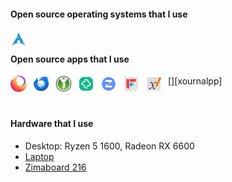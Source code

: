 <!-- SHIELDS -->
<!-- http://shields.io -->

#### Open source operating systems that I use
[<img align="left" alt="Arch Linux" width="26px" src="./icons/arch.svg" style="padding-right:10px;" />][arch]

<br />

#### Open source apps that I use
[<img align="left" alt="Firefox" width="26px" src="./images/firefox.svg" style="padding-right:10px;" />][firefox]
[<img align="left" alt="Thunderbird" width="26px" src="./images/thunderbird.svg" style="padding-right:10px;" />][thunderbird]
[<img align="left" alt="KeepassXC" width="26px" src="./images/keepassxc.svg" style="padding-right:10px;" />][keepassxc]
[<img align="left" alt="Element Desktop" width="26px" src="./images/element-desktop-bin.svg" style="padding-right:10px;" />][element-desktop]
[<img align="left" alt="Zulip" width="26px" src="./images/zulip.svg" style="padding-right:10px;" />][zulip]
[<img align="left" alt="FreeTube" width="26px" src="./images/freetube-bin.svg" style="padding-right:10px;" />][freetube]
[<img align="left" alt="FreeTube" width="26px" src="./images/xournalpp.svg" style="padding-right:10px;" />][xournalpp]

<br />

#### Hardware that I use
- Desktop: Ryzen 5 1600, Radeon RX 6600
- [Laptop][laptop]
- [Zimaboard 216][zimaboard216]

<!-- #### Books that I recommend -->

<br />

<!-- Bibliography -->

<!-- Operating systems -->
[arch]: https://archlinux.org/

<!-- Apps -->
[firefox]: https://www.mozilla.org/en-US/firefox/new/
[thunderbird]: https://www.thunderbird.net/en-US/
[keepassxc]: https://keepassxc.org/
[element-desktop]: https://element.io/
[zulip]: https://zulip.com/
[freetube]: https://freetubeapp.io/

<!-- Hardware -->
[laptop]: https://laptopwithlinux.com/
[zimaboard216]: https://shop.zimaboard.com/products/zimaboard-single-board-server

<!-- Books -->
<!-- [b1]:  -->
 
<!--
**PerilousBooklet/PerilousBooklet** is a ✨ _special_ ✨ repository because its `README.md` (this file) appears on your GitHub profile.

Here are some ideas to get you started:

- 🔭 I’m currently working on ...
- 🌱 I’m currently learning ...
- 👯 I’m looking to collaborate on ...
- 🤔 I’m looking for help with ...
- 💬 Ask me about ...
- 📫 How to reach me: ...
- 😄 Pronouns: ...
- ⚡ Fun fact: ...
-->
